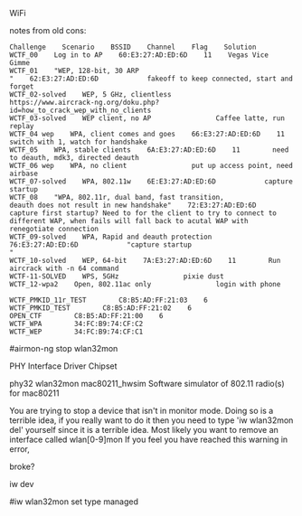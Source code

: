 WiFi

notes from old cons:
```
Challenge    Scenario    BSSID    Channel    Flag    Solution
WCTF_00    Log in to AP    60:E3:27:AD:ED:6D    11    Vegas Vice    Gimme
WCTF_01    "WEP, 128-bit, 30 ARP
"    62:E3:27:AD:ED:6D            fakeoff to keep connected, start and forget
WCTF_02-solved    WEP, 5 GHz, clientless                https://www.aircrack-ng.org/doku.php?id=how_to_crack_wep_with_no_clients
WCTF_03-solved    WEP client, no AP                Caffee latte, run replay
WCTF_04 wep    WPA, client comes and goes    66:E3:27:AD:ED:6D    11        switch with 1, watch for handshake
WCTF_05    WPA, stable clients    6A:E3:27:AD:ED:6D    11        need to deauth, mdk3, directed deauth
WCTF_06 wep    WPA, no client                put up access point, need airbase
WCTF_07-solved    WPA, 802.11w    6E:E3:27:AD:ED:6D            capture startup
WCTF_08    "WPA, 802.11r, dual band, fast transition,
deauth does not result in new handshake"    72:E3:27:AD:ED:6D            capture first startup? Need to for the client to try to connect to different WAP, when fails will fall back to acutal WAP with renegotiate connection
WCTF_09-solved    WPA, Rapid and deauth protection    76:E3:27:AD:ED:6D            "capture startup
"
WCTF_10-solved    WEP, 64-bit    7A:E3:27:AD:ED:6D    11        Run aircrack with -n 64 command
WCTF-11-SOLVED    WPS, 5GHz                pixie dust
WCTF_12-wpa2    Open, 802.11ac only                login with phone

WCTF_PMKID_11r_TEST        C8:B5:AD:FF:21:03    6
WCTF_PMKID_TEST        C8:B5:AD:FF:21:02    6
OPEN_CTF        C8:B5:AD:FF:21:00    6
WCTF_WPA        34:FC:B9:74:CF:C2
WCTF_WEP        34:FC:B9:74:CF:C1
```



#airmon-ng stop wlan32mon

PHY     Interface       Driver          Chipset

phy32   wlan32mon       mac80211_hwsim  Software simulator of 802.11 radio(s) for mac80211


You are trying to stop a device that isn't in monitor mode.
Doing so is a terrible idea, if you really want to do it then you
need to type 'iw wlan32mon del' yourself since it is a terrible idea.
Most likely you want to remove an interface called wlan[0-9]mon
If you feel you have reached this warning in error,


broke?

iw dev

 #iw wlan32mon set type managed